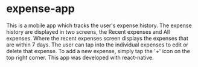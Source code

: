 # expense-app
This is a mobile app which tracks the user's expense history. The expense history are displayed in two screens, the Recent expenses and All expenses. Where the recent expenses screen displays the expenses that are within 7 days. The user can tap into the individual expenses to edit or delete that expense. To add a new expense, simply tap the '+' icon on the top right corner. This app was developed with react-native.
